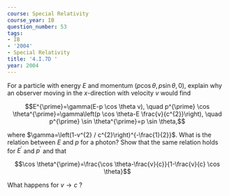 ```yaml
---
course: Special Relativity
course_year: IB
question_number: 53
tags:
- IB
- '2004'
- Special Relativity
title: '4.I.7D '
year: 2004
---
```



For a particle with energy $E$ and momentum $(p \cos \theta, p \sin \theta, 0)$, explain why an observer moving in the $x$-direction with velocity $v$ would find

$$E^{\prime}=\gamma(E-p \cos \theta v), \quad p^{\prime} \cos \theta^{\prime}=\gamma\left(p \cos \theta-E \frac{v}{c^{2}}\right), \quad p^{\prime} \sin \theta^{\prime}=p \sin \theta,$$

where $\gamma=\left(1-v^{2} / c^{2}\right)^{-\frac{1}{2}}$. What is the relation between $E$ and $p$ for a photon? Show that the same relation holds for $E^{\prime}$ and $p^{\prime}$ and that

$$\cos \theta^{\prime}=\frac{\cos \theta-\frac{v}{c}}{1-\frac{v}{c} \cos \theta}$$

What happens for $v \rightarrow c$ ?